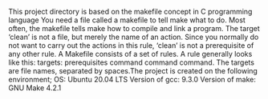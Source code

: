 This project directory is based on the makefile concept in C programming language You need a file called a makefile to tell make what to do. Most often, the makefile tells make how to compile and link a program.
The target ‘clean’ is not a file, but merely the name of an action. Since you normally do not want to carry out the actions in this rule, ‘clean’ is not a prerequisite of any other rule.
A Makefile consists of a set of rules. A rule generally looks like this: targets: prerequisites command command command. The targets are file names, separated by spaces.The project is created on the following environment;
OS: Ubuntu 20.04 LTS
Version of gcc: 9.3.0
Version of make: GNU Make 4.2.1
